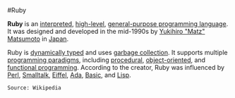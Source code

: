 #Ruby

**Ruby** is an [interpreted](https://en.wikipedia.org/wiki/Interpreted_language "Interpreted language"), [high-level](https://en.wikipedia.org/wiki/High-level_programming_language "High-level programming language"), [general-purpose programming language](https://en.wikipedia.org/wiki/General-purpose_programming_language). It was designed and developed in the mid-1990s by [Yukihiro "Matz" Matsumoto](https://en.wikipedia.org/wiki/Yukihiro_Matsumoto "Yukihiro Matsumoto") in [Japan](https://en.wikipedia.org/wiki/Japan "Japan").

Ruby is [dynamically typed](https://en.wikipedia.org/wiki/Dynamic_programming_language "Dynamic programming language") and uses [garbage collection](https://en.wikipedia.org/wiki/Garbage_collection_(computer_science) "Garbage collection (computer science)"). It supports multiple [programming paradigms](https://en.wikipedia.org/wiki/Programming_paradigm "Programming paradigm"), including [procedural](https://en.wikipedia.org/wiki/Procedural_programming "Procedural programming"), [object-oriented](https://en.wikipedia.org/wiki/Object-oriented_programming "Object-oriented programming"), and [functional programming](https://en.wikipedia.org/wiki/Functional_programming "Functional programming"). According to the creator, Ruby was influenced by [Perl](https://en.wikipedia.org/wiki/Perl "Perl"), [Smalltalk](https://en.wikipedia.org/wiki/Smalltalk "Smalltalk"), [Eiffel](https://en.wikipedia.org/wiki/Eiffel_(programming_language) "Eiffel (programming language)"), [Ada](https://en.wikipedia.org/wiki/Ada_(programming_language) "Ada (programming language)"), [Basic](https://en.wikipedia.org/wiki/BASIC "BASIC"), and [Lisp](https://en.wikipedia.org/wiki/Lisp_(programming_language) "Lisp (programming language)").
```
Source: Wikipedia
```